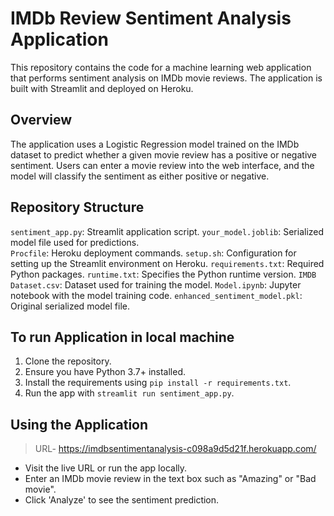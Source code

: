 # IMDb Review Sentiment Analysis Application

This repository contains the code for a machine learning web application that performs sentiment analysis on IMDb movie reviews. The application is built with Streamlit and deployed on Heroku.

## Overview

The application uses a Logistic Regression model trained on the IMDb dataset to predict whether a given movie review has a positive or negative sentiment. Users can enter a movie review into the web interface, and the model will classify the sentiment as either positive or negative.

## Repository Structure
`sentiment_app.py`: Streamlit application script.
  `your_model.joblib`: Serialized model file used for predictions.  
  `Procfile`: Heroku deployment commands. 
  `setup.sh`: Configuration for setting up the Streamlit environment on Heroku.
  `requirements.txt`: Required Python packages.
    `runtime.txt`: Specifies the Python runtime version.
     `IMDB Dataset.csv`: Dataset used for training the model.
    `Model.ipynb`: Jupyter notebook with the model training code. 
     `enhanced_sentiment_model.pkl`: Original serialized model file.
     
## To run Application in local machine
1. Clone the repository.
2. Ensure you have Python 3.7+ installed.
3. Install the requirements using `pip install -r requirements.txt`.
4. Run the app with `streamlit run sentiment_app.py`.

## Using the Application
>URL- https://imdbsentimentanalysis-c098a9d5d21f.herokuapp.com/ 
-   Visit the live URL or run the app locally. 
-   Enter an IMDb movie review in the text box such as "Amazing" or "Bad movie".
-   Click 'Analyze' to see the sentiment prediction.
